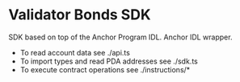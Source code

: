 # Validator Bonds SDK

SDK based on top of the Anchor Program IDL. Anchor IDL wrapper.

* To read account data see ./api.ts
* To import types and read PDA addresses see ./sdk.ts
* To execute contract operations see ./instructions/*